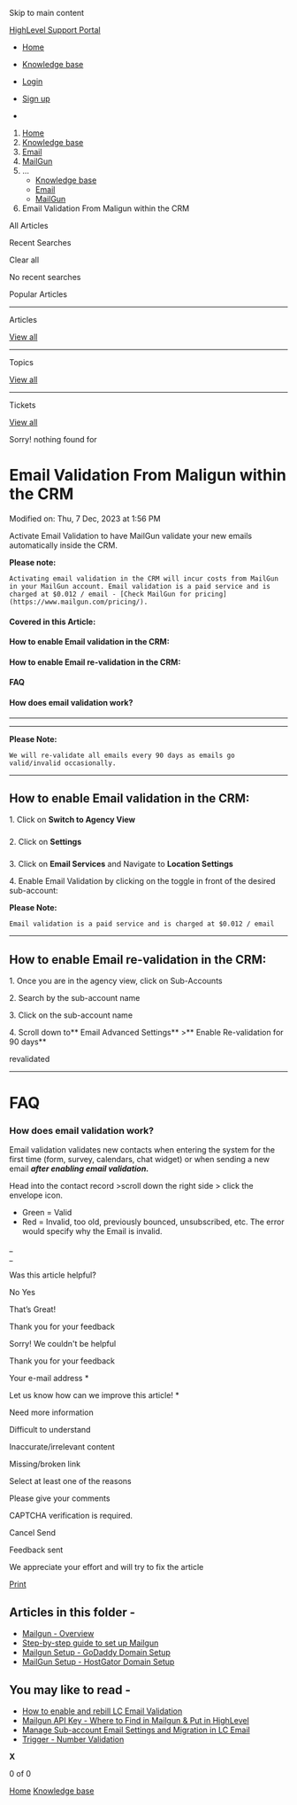 Skip to main content

[ HighLevel Support Portal ](https://help.gohighlevel.com)

  * [ Home ](/support/home)
  * [ Knowledge base ](/support/solutions)

  * [Login](/support/login)
  * [Sign up](/support/signup)
  * 

  1. [Home](/support/home)
  2. [Knowledge base](/support/solutions)
  3. [Email](/support/solutions/48000449563)
  4. [MailGun](/support/solutions/folders/48000665892)
  5. ... 
     * [Knowledge base](/support/solutions)
     * [Email](/support/solutions/48000449563)
     * [MailGun](/support/solutions/folders/48000665892)
  6. Email Validation From Maligun within the CRM

All  Articles 

Recent Searches

Clear all

No recent searches

Popular Articles

* * *

Articles

[View all](/support/search/solutions)

* * *

Topics

[View all](/support/search/topics)

* * *

Tickets

[View all](/support/search/tickets)

Sorry! nothing found for   

# Email Validation From Maligun within the CRM

Modified on: Thu, 7 Dec, 2023 at 1:56 PM

Activate Email Validation to have MailGun validate your new emails automatically inside the CRM.

**Please note:**

    Activating email validation in the CRM will incur costs from MailGun in your MailGun account. Email validation is a paid service and is charged at $0.012 / email - [Check MailGun for pricing](https://www.mailgun.com/pricing/). 

#### **Covered in this Article:**

#### **How to enable Email validation in the CRM:**

#### **How to enable Email re-validation in the CRM:**

####   
**FAQ**

#### How does email validation work?

* * *

* * *

**Please Note:**

    We will re-validate all emails every 90 days as emails go valid/invalid occasionally.

* * *

## **How to enable Email validation in the CRM:**

1\. Click on **Switch to Agency View**

###   

2\. Click on **Settings**

###   

3\. Click on **Email Services** and Navigate to **Location Settings**

4\. Enable Email Validation by clicking on the toggle in front of the desired sub-account:

**Please Note:**

    Email validation is a paid service and is charged at $0.012 / email

* * *

## **How to enable Email re-validation in the CRM:**

1\. Once you are in the agency view, click on Sub-Accounts

2\. Search by the sub-account name

3\. Click on the sub-account name

4\. Scroll down to**  Email Advanced Settings** >**  Enable Re-validation for 90 days**

revalidated

* * *

# **FAQ**

### **How does email validation work?**

Email validation validates new contacts when entering the system for the first time (form, survey, calendars, chat widget) or when sending a new email _**after  **enabling email validation**.**_

Head into the contact record >scroll down the right side > click the envelope icon.

  * Green = Valid
  * Red = Invalid, too old, previously bounced, unsubscribed, etc. The error would specify why the Email is invalid.

_  
_

[](https://app.tango.us/app/workflow/31a215d9-6696-4697-a00a-5a6849c573b9?utm_source=magicCopy&utm_medium=magicCopy&utm_campaign=workflow%20export%20links)

Was this article helpful?

No  Yes 

That’s Great!

Thank you for your feedback

Sorry! We couldn't be helpful

Thank you for your feedback

Your e-mail address *

Let us know how can we improve this article! *

Need more information 

Difficult to understand 

Inaccurate/irrelevant content 

Missing/broken link 

Select at least one of the reasons 

Please give your comments 

CAPTCHA verification is required. 

Cancel  Send 

Feedback sent

We appreciate your effort and will try to fix the article

[Print](javascript:print\(\))

## Articles in this folder -

  * [Mailgun - Overview](/support/solutions/articles/48000981677-mailgun-overview)
  * [Step-by-step guide to set up Mailgun](/support/solutions/articles/48001219824-step-by-step-guide-to-set-up-mailgun)
  * [Mailgun Setup - GoDaddy Domain Setup](/support/solutions/articles/48000981678-mailgun-setup-godaddy-domain-setup)
  * [MailGun Setup - HostGator Domain Setup](/support/solutions/articles/48000981679-mailgun-setup-hostgator-domain-setup)

## You may like to read -

  * [How to enable and rebill LC Email Validation](/support/solutions/articles/48001235221-how-to-enable-and-rebill-lc-email-validation)
  * [Mailgun API Key - Where to Find in Mailgun & Put in HighLevel](/support/solutions/articles/48000981682-mailgun-api-key-where-to-find-in-mailgun-put-in-highlevel)
  * [Manage Sub-account Email Settings and Migration in LC Email](/support/solutions/articles/155000002222-manage-sub-account-email-settings-and-migration-in-lc-email)
  * [Trigger - Number Validation](/support/solutions/articles/155000003163-trigger-number-validation)

**X**

0 of 0 []()

[Home](/support/home) [Knowledge base](/support/solutions)

